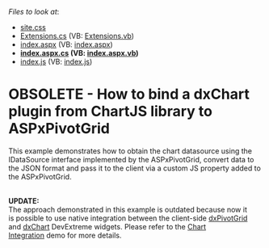 <!-- default file list -->
*Files to look at*:

* [site.css](./CS/DxSample/css/site.css)
* [Extensions.cs](./CS/DxSample/Extensions.cs) (VB: [Extensions.vb](./VB/DxSample/Extensions.vb))
* [index.aspx](./CS/DxSample/index.aspx) (VB: [index.aspx](./VB/DxSample/index.aspx))
* **[index.aspx.cs](./CS/DxSample/index.aspx.cs) (VB: [index.aspx.vb](./VB/DxSample/index.aspx.vb))**
* [index.js](./CS/DxSample/js/index.js) (VB: [index.js](./VB/DxSample/js/index.js))
<!-- default file list end -->
# OBSOLETE - How to bind a dxChart plugin from ChartJS library to ASPxPivotGrid


<p>This example demonstrates how to obtain the chart datasource using the IDataSource interface implemented by the ASPxPivotGrid, convert data to the JSON format and pass it to the client via a custom JS property added to the ASPxPivotGrid.<br><br></p>
<p><strong>UPDATE:</strong><br>The approach demonstrated in this example is outdated because now it is possible to use native integration between the client-side <a href="https://js.devexpress.com/Documentation/ApiReference/UI_Widgets/dxPivotGrid/">dxPivotGrid</a> and <a href="https://js.devexpress.com/Documentation/ApiReference/Data_Visualization_Widgets/dxChart/">dxChart</a> DevExtreme widgets. Please refer to the <a href="https://js.devexpress.com/Demos/WidgetsGallery/Demo/PivotGrid/ChartIntegration/jQuery/Light/">Chart Integration</a> demo for more details.</p>

<br/>


